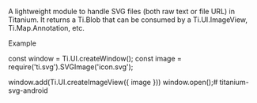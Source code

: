 A lightweight module to handle SVG files (both raw text or file URL) in Titanium. It returns a Ti.Blob that can be consumed by a Ti.UI.ImageView, Ti.Map.Annotation, etc.

Example

const window = Ti.UI.createWindow();
const image = require('ti.svg').SVGImage('icon.svg');

window.add(Ti.UI.createImageView({ image }))
window.open();# titanium-svg-android
